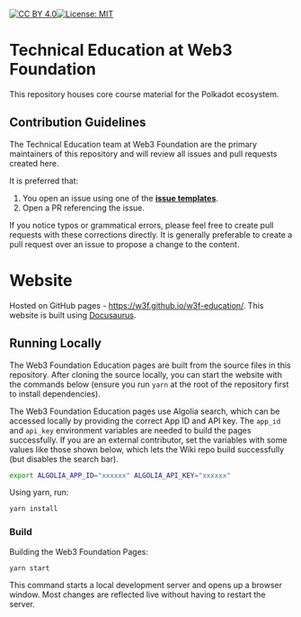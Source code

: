 [![CC BY 4.0][cc-by-shield]][cc-by][![License: MIT](https://img.shields.io/badge/License-MIT-black.svg)](https://opensource.org/licenses/MIT)

[cc-by]: http://creativecommons.org/licenses/by/4.0/
[cc-by-image]: https://i.creativecommons.org/l/by/4.0/88x31.png
[cc-by-shield]: https://img.shields.io/badge/License-CC%20BY%204.0-black.svg

# Technical Education at Web3 Foundation

This repository houses core course material for the Polkadot ecosystem.

## Contribution Guidelines

The Technical Education team at Web3 Foundation are the primary maintainers of this repository and
will review all issues and pull requests created here.

It is preferred that:

1. You open an issue using one of the
   [**issue templates**](https://github.com/w3f/w3f-education/issues/new/choose).
2. Open a PR referencing the issue.

If you notice typos or grammatical errors, please feel free to create pull requests with these
corrections directly. It is generally preferable to create a pull request over an issue to propose a
change to the content.

# Website

Hosted on GitHub pages - https://w3f.github.io/w3f-education/. This website is built using
[Docusaurus](https://docusaurus.io/).

## Running Locally

The Web3 Foundation Education pages are built from the source files in this repository. After
cloning the source locally, you can start the website with the commands below (ensure you run `yarn`
at the root of the repository first to install dependencies).

The Web3 Foundation Education pages use Algolia search, which can be accessed locally by providing
the correct App ID and API key. The `app_id` and `api_key` environment variables are needed to build
the pages successfully. If you are an external contributor, set the variables with some values like
those shown below, which lets the Wiki repo build successfully (but disables the search bar).

```bash
export ALGOLIA_APP_ID="xxxxxx" ALGOLIA_API_KEY="xxxxxx"
```

Using yarn, run:

```bash
yarn install
```

### Build

Building the Web3 Foundation Pages:

```bash
yarn start
```

This command starts a local development server and opens up a browser window. Most changes are
reflected live without having to restart the server.
